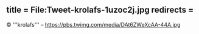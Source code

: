 title = File:Tweet-krolafs-1uzoc2j.jpg
redirects =
---

© '''krolafs''' – https://pbs.twimg.com/media/DAt6ZWeXcAA-44A.jpg